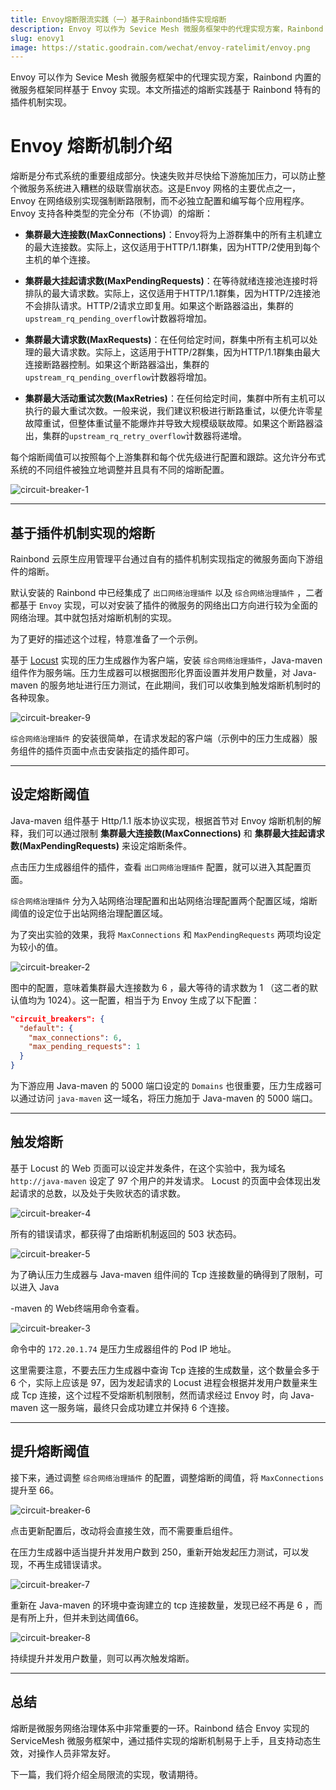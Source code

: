```yaml
---
title: Envoy熔断限流实践（一）基于Rainbond插件实现熔断
description: Envoy 可以作为 Sevice Mesh 微服务框架中的代理实现方案，Rainbond 内置的微服务框架同样基于 Envoy 实现。本文所描述的熔断实践基于 Rainbond 特有的插件机制实现
slug: enovy1
image: https://static.goodrain.com/wechat/envoy-ratelimit/envoy.png
---
```


Envoy 可以作为 Sevice Mesh 微服务框架中的代理实现方案，Rainbond 内置的微服务框架同样基于 Envoy 实现。本文所描述的熔断实践基于 Rainbond 特有的插件机制实现。

<!--truncate-->

# Envoy 熔断机制介绍

熔断是分布式系统的重要组成部分。快速失败并尽快给下游施加压力，可以防止整个微服务系统进入糟糕的级联雪崩状态。这是Envoy 网格的主要优点之一，Envoy 在网络级别实现强制断路限制，而不必独立配置和编写每个应用程序。Envoy 支持各种类型的完全分布（不协调）的熔断：

- **集群最大连接数(MaxConnections)**：Envoy将为上游群集中的所有主机建立的最大连接数。实际上，这仅适用于HTTP/1.1群集，因为HTTP/2使用到每个主机的单个连接。

- **集群最大挂起请求数(MaxPendingRequests)**：在等待就绪连接池连接时将排队的最大请求数。实际上，这仅适用于HTTP/1.1群集，因为HTTP/2连接池不会排队请求。HTTP/2请求立即复用。如果这个断路器溢出，集群的`upstream_rq_pending_overflow`计数器将增加。

- **集群最大请求数(MaxRequests)**：在任何给定时间，群集中所有主机可以处理的最大请求数。实际上，这适用于HTTP/2群集，因为HTTP/1.1群集由最大连接断路器控制。如果这个断路器溢出，集群的`upstream_rq_pending_overflow`计数器将增加。

- **集群最大活动重试次数(MaxRetries)**：在任何给定时间，集群中所有主机可以执行的最大重试次数。一般来说，我们建议积极进行断路重试，以便允许零星故障重试，但整体重试量不能爆炸并导致大规模级联故障。如果这个断路器溢出，集群的`upstream_rq_retry_overflow`计数器将递增。

每个熔断阈值可以按照每个上游集群和每个优先级进行配置和跟踪。这允许分布式系统的不同组件被独立地调整并且具有不同的熔断配置。

![circuit-breaker-1](https://static.goodrain.com/wechat/envoy-circuitbreak/circuit-breaker-1.png)

---

## 基于插件机制实现的熔断

Rainbond 云原生应用管理平台通过自有的插件机制实现指定的微服务面向下游组件的熔断。

默认安装的 Rainbond 中已经集成了 `出口网络治理插件` 以及 `综合网络治理插件`  ，二者都基于 `Envoy` 实现，可以对安装了插件的微服务的网络出口方向进行较为全面的网络治理。其中就包括对熔断机制的实现。

为了更好的描述这个过程，特意准备了一个示例。

基于 [Locust](https://locust.io) 实现的压力生成器作为客户端，安装 `综合网络治理插件`，Java-maven 组件作为服务端。压力生成器可以根据图形化界面设置并发用户数量，对 Java-maven 的服务地址进行压力测试，在此期间，我们可以收集到触发熔断机制时的各种现象。

![circuit-breaker-9](https://static.goodrain.com/wechat/envoy-circuitbreak/circuit-breaker-9.png)

`综合网络治理插件` 的安装很简单，在请求发起的客户端（示例中的压力生成器）服务组件的插件页面中点击安装指定的插件即可。

---

## 设定熔断阈值

Java-maven 组件基于 Http/1.1 版本协议实现，根据首节对 Envoy 熔断机制的解释，我们可以通过限制 **集群最大连接数(MaxConnections)** 和 **集群最大挂起请求数(MaxPendingRequests)** 来设定熔断条件。

点击压力生成器组件的插件，查看 `出口网络治理插件` 配置，就可以进入其配置页面。

`综合网络治理插件` 分为入站网络治理配置和出站网络治理配置两个配置区域，熔断阈值的设定位于出站网络治理配置区域。

为了突出实验的效果，我将 `MaxConnections` 和 `MaxPendingRequests` 两项均设定为较小的值。

![circuit-breaker-2](https://static.goodrain.com/wechat/envoy-circuitbreak/circuit-breaker-2.png)

图中的配置，意味着集群最大连接数为 6 ，最大等待的请求数为 1 （这二者的默认值均为 1024）。这一配置，相当于为 Envoy 生成了以下配置：

```json
"circuit_breakers": {
  "default": {
    "max_connections": 6,
    "max_pending_requests": 1
  }
}
```

为下游应用 Java-maven 的 5000 端口设定的 `Domains` 也很重要，压力生成器可以通过访问 `java-maven` 这一域名，将压力施加于 Java-maven 的 5000 端口。

---

## 触发熔断

基于 Locust 的 Web 页面可以设定并发条件，在这个实验中，我为域名 `http://java-maven` 设定了 97 个用户的并发请求。 Locust 的页面中会体现出发起请求的总数，以及处于失败状态的请求数。

![circuit-breaker-4](https://static.goodrain.com/wechat/envoy-circuitbreak/circuit-breaker-4.png)

所有的错误请求，都获得了由熔断机制返回的 503 状态码。

![circuit-breaker-5](https://static.goodrain.com/wechat/envoy-circuitbreak/circuit-breaker-5.png)

为了确认压力生成器与 Java-maven 组件间的 Tcp 连接数量的确得到了限制，可以进入 Java

-maven 的 Web终端用命令查看。

![circuit-breaker-3](https://static.goodrain.com/wechat/envoy-circuitbreak/circuit-breaker-3.png)

命令中的 `172.20.1.74` 是压力生成器组件的 Pod IP 地址。

这里需要注意，不要去压力生成器中查询 Tcp 连接的生成数量，这个数量会多于 6 个，实际上应该是 97，因为发起请求的 Locust 进程会根据并发用户数量来生成 Tcp 连接，这个过程不受熔断机制限制，然而请求经过 Envoy 时，向 Java-maven 这一服务端，最终只会成功建立并保持 6 个连接。 

---

## 提升熔断阈值

接下来，通过调整 `综合网络治理插件` 的配置，调整熔断的阈值，将 `MaxConnections` 提升至 66。

![circuit-breaker-6](https://static.goodrain.com/wechat/envoy-circuitbreak/circuit-breaker-6.png)

点击更新配置后，改动将会直接生效，而不需要重启组件。

在压力生成器中适当提升并发用户数到 250，重新开始发起压力测试，可以发现，不再生成错误请求。

![circuit-breaker-7](https://static.goodrain.com/wechat/envoy-circuitbreak/circuit-breaker-7.png)

重新在 Java-maven 的环境中查询建立的 tcp 连接数量，发现已经不再是 6 ，而是有所上升，但并未到达阈值66。

![circuit-breaker-8](https://static.goodrain.com/wechat/envoy-circuitbreak/circuit-breaker-8.png)

持续提升并发用户数量，则可以再次触发熔断。

---

## 总结

熔断是微服务网络治理体系中非常重要的一环。Rainbond 结合 Envoy 实现的 ServiceMesh 微服务框架中，通过插件实现的熔断机制易于上手，且支持动态生效，对操作人员非常友好。

下一篇，我们将介绍全局限流的实现，敬请期待。

